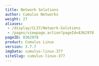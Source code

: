```yaml
---
title: Network Solutions
author: Cumulus Networks
weight: 27
aliases:
 - /display/CL37/Network-Solutions
 - /pages/viewpage.action?pageId=8362978
pageID: 8362978
product: Cumulus Linux
version: 3.7.7
imgData: cumulus-linux-377
siteSlug: cumulus-linux-377
---
```

<article id="html-search-results" class="ht-content" style="display: none;">

</article>

<footer id="ht-footer">

</footer>

